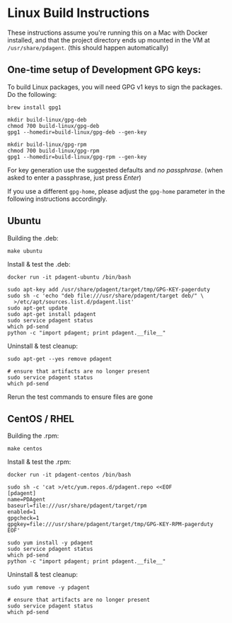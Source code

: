 # Linux Build Instructions

These instructions assume you're running this on a Mac with Docker installed,
and that the project directory ends up mounted in the VM at
`/usr/share/pdagent`. (this should happen automatically)

## One-time setup of Development GPG keys:

To build Linux packages, you will need GPG v1 keys to sign the packages.  Do the following:

```
brew install gpg1

mkdir build-linux/gpg-deb
chmod 700 build-linux/gpg-deb
gpg1 --homedir=build-linux/gpg-deb --gen-key

mkdir build-linux/gpg-rpm
chmod 700 build-linux/gpg-rpm
gpg1 --homedir=build-linux/gpg-rpm --gen-key
```

For key generation use the suggested defaults and *no passphrase*. (when
asked to enter a passphrase, just press *Enter*)

If you use a different `gpg-home`, please adjust the `gpg-home` parameter in
the following instructions accordingly.

## Ubuntu

Building the .deb:

```
make ubuntu
```

Install & test the .deb:
```
docker run -it pdagent-ubuntu /bin/bash

sudo apt-key add /usr/share/pdagent/target/tmp/GPG-KEY-pagerduty
sudo sh -c 'echo "deb file:///usr/share/pdagent/target deb/" \
  >/etc/apt/sources.list.d/pdagent.list'
sudo apt-get update
sudo apt-get install pdagent
sudo service pdagent status
which pd-send
python -c "import pdagent; print pdagent.__file__"
```

Uninstall & test cleanup:
```
sudo apt-get --yes remove pdagent

# ensure that artifacts are no longer present
sudo service pdagent status
which pd-send
```

Rerun the test commands to ensure files are gone

## CentOS / RHEL

Building the .rpm:
```
make centos
```

Install & test the .rpm:
```
docker run -it pdagent-centos /bin/bash

sudo sh -c 'cat >/etc/yum.repos.d/pdagent.repo <<EOF
[pdagent]
name=PDAgent
baseurl=file:///usr/share/pdagent/target/rpm
enabled=1
gpgcheck=1
gpgkey=file:///usr/share/pdagent/target/tmp/GPG-KEY-RPM-pagerduty
EOF'

sudo yum install -y pdagent
sudo service pdagent status
which pd-send
python -c "import pdagent; print pdagent.__file__"
```

Uninstall & test cleanup:
```
sudo yum remove -y pdagent

# ensure that artifacts are no longer present
sudo service pdagent status
which pd-send
```
